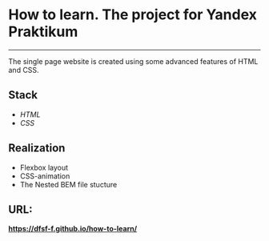 # How to learn. The project for Yandex Praktikum
---

The single page website is created using some advanced features of HTML and CSS.

## Stack
* *HTML*
* *CSS*

## Realization
* Flexbox layout
* CSS-animation
* The Nested BEM file stucture

## URL:
**https://dfsf-f.github.io/how-to-learn/**
